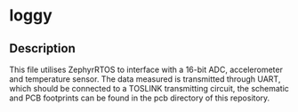 # loggy

## Description

This file utilises ZephyrRTOS to interface with a 16-bit ADC, accelerometer and temperature sensor. The data measured is transmitted through UART, which should be connected to a TOSLINK transmitting circuit, the schematic and PCB footprints can be found in the pcb directory of this repository.